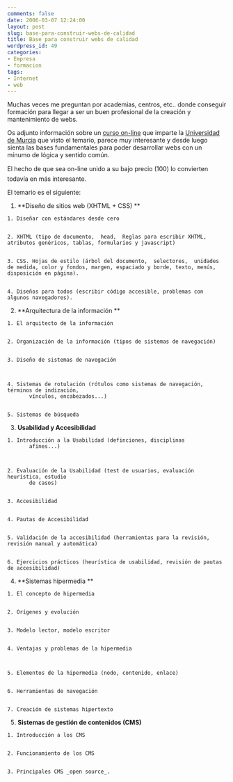 ```yaml
---
comments: false
date: 2006-03-07 12:24:00
layout: post
slug: base-para-construir-webs-de-calidad
title: Base para construir webs de calidad
wordpress_id: 49
categories:
- Empresa
- formacion
tags:
- Internet
- web
---
```


Muchas veces me preguntan por academias, centros, etc.. donde conseguir formación para llegar a ser un buen profesional de la creación y mantenimiento de webs.





Os adjunto información sobre un [curso on-line](http://www.um.es/estudios/cursos/web/) que imparte la [Universidad de Murcia](http://www.um.es/) que visto el temario, parece muy interesante y desde luego sienta las bases fundamentales para poder desarrollar webs con un mínumo de lógica y sentido común.





El hecho de que sea on-line unido a su bajo precio (100) lo convierten todavía en más interesante.





El temario es el siguiente:

   


     
  1. **Diseño de sitios web (XHTML + CSS)
       **
       
         
    1. Diseñar con estándares desde cero

         
    2. XHTML (tipo de documento,  head,  Reglas para escribir XHTML, atributos genéricos, tablas, formularios y javascript)

         
    3. CSS. Hojas de estilo (árbol del documento,  selectores,  unidades de medida, color y fondos, margen, espaciado y borde, texto, menús, disposición en página).

         
    4. Diseños para todos (escribir código accesible, problemas con algunos navegadores).         


       
     

     
  2. **Arquitectura de la información
       **
       
         
    1. El arquitecto de la información         

         
    2. Organización de la información (tipos de sistemas de navegación)

         
    3. Diseño de sistemas de navegación


         
    4. Sistemas de rotulación (rótulos como sistemas de navegación, términos de indización,
           vínculos, encabezados...)

         
    5. Sistemas de búsqueda

       
     

     
  3. **Usabilidad y Accesibilidad**
       
         
    1. Introducción a la Usabilidad (definciones, disciplinas
           afines...)


         
    2. Evaluación de la Usabilidad (test de usuarios, evaluación heurística, estudio
           de casos)

         
    3. Accesibilidad

         
    4. Pautas de Accesibilidad

         
    5. Validación de la accesibilidad (herramientas para la revisión, revisión manual y automática)

         
    6. Ejercicios prácticos (heurística de usabilidad, revisión de pautas de accesibilidad)

       

     

     
  4. **Sistemas hipermedia
    **
       
         
    1. El concepto de hipermedia

         
    2. Orígenes y evolución

         
    3. Modelo lector, modelo escritor

         
    4. Ventajas y problemas de la hipermedia


         
    5. Elementos de la hipermedia (nodo, contenido, enlace)

         
    6. Herramientas de navegación

         
    7. Creación de sistemas hipertexto

       
     

     
  5. **Sistemas de gestión de contenidos (CMS)**

       
         
    1. Introducción a los CMS

         
    2. Funcionamiento de los CMS

         
    3. Principales CMS _open source_.

       
     


   

